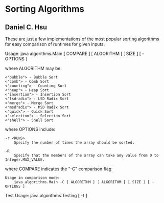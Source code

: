 Sorting Algorithms
=============

Daniel C. Hsu
-------------

These are just a few implementations of the most popular sorting algorithms for
easy comparison of runtimes for given inputs.

Usage:
    java algorithms.Main [ COMPARE ] [ ALGORITHM ] [ SIZE ] [ -OPTIONS ]

where ALGORITHM may be:

    <"bubble"> - Bubble Sort
    <"comb"> - Comb Sort
    <"counting"> - Counting Sort
    <"heap"> - Heap Sort
    <"insertion"> - Insertion Sort
    <"lsdradix"> - LSD Radix Sort
    <"merge"> - Merge Sort
    <"msdradix"> - MSD Radix Sort
    <"quick"> - Quick Sort
    <"selection"> - Selection Sort
    <"shell"> - Shell Sort

where OPTIONS include:

    -r <RUNS>
        Specify the number of times the array should be sorted.

    -R
        Specify that the members of the array can take any value from 0 to Integer.MAX_VALUE.

where COMPARE indicates the "-C" comparison flag:

    Usage in comparison mode:
        java algorithms.Main -C [ ALGORITHM ] [ ALGORITHM ] [ SIZE ] [ -OPTIONS ]

Test Usage:
    java algorithms.Testing [ -t ]
